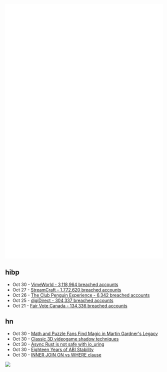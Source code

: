 ![Metrics](https://raw.githubusercontent.com/phixion/phixion/master/metrics.svg)

## hibp

<!--
for https://github.com/phixion/phixion/blob/main/.github/workflows/feeds.yml
-->
<!--START_SECTION:haveibeenpwnd-->
- Oct 30 - [VimeWorld - 3,118,964 breached accounts](https://haveibeenpwned.com/PwnedWebsites#VimeWorld)
- Oct 27 - [StreamCraft - 1,772,620 breached accounts](https://haveibeenpwned.com/PwnedWebsites#StreamCraft)
- Oct 26 - [The Club Penguin Experience - 6,342 breached accounts](https://haveibeenpwned.com/PwnedWebsites#TheClubPenguinExperience)
- Oct 25 - [digiDirect - 304,337 breached accounts](https://haveibeenpwned.com/PwnedWebsites#digiDirect)
- Oct 21 - [Fair Vote Canada - 134,336 breached accounts](https://haveibeenpwned.com/PwnedWebsites#FairVoteCanada)
<!--END_SECTION:haveibeenpwnd-->

## hn

<!--
for https://github.com/phixion/phixion/blob/main/.github/workflows/feeds.yml
-->
<!--START_SECTION:hn-->
- Oct 30 - [Math and Puzzle Fans Find Magic in Martin Gardner's Legacy](https://www.scientificamerican.com/article/math-and-puzzle-fans-find-magic-in-martin-gardners-legacy/)
- Oct 30 - [Classic 3D videogame shadow techniques](https://30fps.net/pages/videogame-shadows/)
- Oct 30 - [Async Rust is not safe with io_uring](https://tonbo.io/blog/async-rust-is-not-safe-with-io-uring)
- Oct 30 - [Eighteen Years of ABI Stability](https://daniel.haxx.se/blog/2024/10/30/eighteen-years-of-abi-stability/)
- Oct 30 - [INNER JOIN ON vs WHERE clause](https://stackoverflow.com/questions/1018822/inner-join-on-vs-where-clause)
<!--END_SECTION:hn-->

<!--
for https://yhype.me
-->
![](https://hit.yhype.me/github/profile?user_id=13013670)
